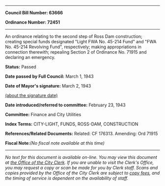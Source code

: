 

********

**Council Bill Number: 63666**
   
**Ordinance Number: 72451**
********

 An ordinance relating to the second step of Ross Dam construction; creating special funds designated "Light FWA No. 45-214 Fund" and "FWA No. 45-214 Revolving Fund", respectively; making appropriations in connection therewith; repealing Section 2 of Ordinance No. 71915 and declaring an emergency.

**Status:** Passed
   
**Date passed by Full Council:** March 1, 1943
   
**Date of Mayor's signature:** March 2, 1943
   
[(about the signature date)](/~public/approvaldate.htm)
   
   
   
**Date introduced/referred to committee:** February 23, 1943
   
**Committee:** Finance and City Utilities
   
   
**Index Terms:** CITY-LIGHT, FUNDS, ROSS-DAM, CONSTRUCTION

**References/Related Documents:** Related: CF 176313. Amending: Ord 71915

**Fiscal Note:**_(No fiscal note available at this time)_
********

_No text for this document is available on-line. You may view this document at [the Office of the City Clerk](http://www.seattle.gov/leg/clerk/contactUs.htm). If you are unable to visit the Clerk's Office, you may request a copy or scan be made for you by Clerk staff. Scans and copies provided by the Office of the City Clerk are subject to [copy fees](http://clerk.seattle.gov/~public/clerkfees.htm), and the timing of service is dependent on the availability of staff._

